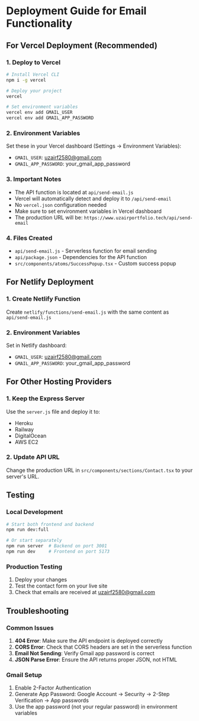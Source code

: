 # Deployment Guide for Email Functionality

## For Vercel Deployment (Recommended)

### 1. Deploy to Vercel
```bash
# Install Vercel CLI
npm i -g vercel

# Deploy your project
vercel

# Set environment variables
vercel env add GMAIL_USER
vercel env add GMAIL_APP_PASSWORD
```

### 2. Environment Variables
Set these in your Vercel dashboard (Settings → Environment Variables):
- `GMAIL_USER`: uzairf2580@gmail.com
- `GMAIL_APP_PASSWORD`: your_gmail_app_password

### 3. Important Notes
- The API function is located at `api/send-email.js`
- Vercel will automatically detect and deploy it to `/api/send-email`
- No `vercel.json` configuration needed
- Make sure to set environment variables in Vercel dashboard
- The production URL will be: `https://www.uzairportfolio.tech/api/send-email`

### 4. Files Created
- `api/send-email.js` - Serverless function for email sending
- `api/package.json` - Dependencies for the API function
- `src/components/atoms/SuccessPopup.tsx` - Custom success popup

## For Netlify Deployment

### 1. Create Netlify Function
Create `netlify/functions/send-email.js` with the same content as `api/send-email.js`

### 2. Environment Variables
Set in Netlify dashboard:
- `GMAIL_USER`: uzairf2580@gmail.com
- `GMAIL_APP_PASSWORD`: your_gmail_app_password

## For Other Hosting Providers

### 1. Keep the Express Server
Use the `server.js` file and deploy it to:
- Heroku
- Railway
- DigitalOcean
- AWS EC2

### 2. Update API URL
Change the production URL in `src/components/sections/Contact.tsx` to your server's URL.

## Testing

### Local Development
```bash
# Start both frontend and backend
npm run dev:full

# Or start separately
npm run server  # Backend on port 3001
npm run dev     # Frontend on port 5173
```

### Production Testing
1. Deploy your changes
2. Test the contact form on your live site
3. Check that emails are received at uzairf2580@gmail.com

## Troubleshooting

### Common Issues
1. **404 Error**: Make sure the API endpoint is deployed correctly
2. **CORS Error**: Check that CORS headers are set in the serverless function
3. **Email Not Sending**: Verify Gmail app password is correct
4. **JSON Parse Error**: Ensure the API returns proper JSON, not HTML

### Gmail Setup
1. Enable 2-Factor Authentication
2. Generate App Password: Google Account → Security → 2-Step Verification → App passwords
3. Use the app password (not your regular password) in environment variables
